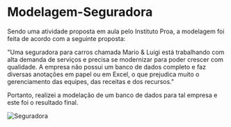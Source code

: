 # Modelagem-Seguradora

Sendo uma atividade proposta em aula pelo Instituto Proa, a modelagem foi feita de acordo com a seguinte proposta: 

"Uma seguradora para carros chamada Mario & Luigi está trabalhando com alta demanda de serviços e precisa se modernizar para poder crescer com qualidade. A empresa não possui um banco de dados completo e faz diversas anotações em papel ou em Excel, o que prejudica muito o gerenciamento das equipes, das receitas e dos recursos."

Portanto, realizei a modelação de um banco de dados para tal empresa e este foi o resultado final.

![Seguradora](https://user-images.githubusercontent.com/99990350/170611556-ac1a9098-e312-4000-94ea-955850731c18.png)
